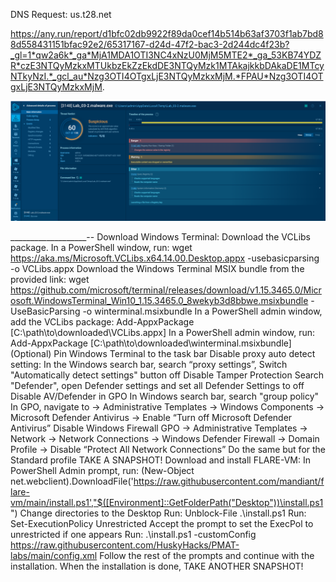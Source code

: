 DNS Request: us.t28.net


https://any.run/report/d1bfc02db9922f89da0cef14b514b63af3703f1ab7bd88d558431151bfac92e2/65317167-d24d-47f2-bac3-2d244dc4f23b?_gl=1*qw2a6k*_ga*MjA1MDA1OTI3NC4xNzU0MjM5MTE2*_ga_53KB74YDZR*czE3NTQyMzkxMTUkbzEkZzEkdDE3NTQyMzk1MTAkajkkbDAkaDE1MTcyNTkyNzI.*_gcl_au*Nzg3OTI4OTgxLjE3NTQyMzkxMjM.*FPAU*Nzg3OTI4OTgxLjE3NTQyMzkxMjM.

![Anyrun](anyrun.png)



___________________--
Download Windows Terminal:
Download the VCLibs package. In a PowerShell window, run: wget https://aka.ms/Microsoft.VCLibs.x64.14.00.Desktop.appx -usebasicparsing -o VCLibs.appx
Download the Windows Terminal MSIX bundle from the provided link: wget https://github.com/microsoft/terminal/releases/download/v1.15.3465.0/Microsoft.WindowsTerminal_Win10_1.15.3465.0_8wekyb3d8bbwe.msixbundle -UseBasicParsing -o winterminal.msixbundle
In a PowerShell admin window, add the VCLibs package: Add-AppxPackage [C:\path\to\downloaded\VCLibs.appx]
In a PowerShell admin window, run: Add-AppxPackage [C:\path\to\downloaded\winterminal.msixbundle]
(Optional) Pin Windows Terminal to the task bar
Disable proxy auto detect setting:
In the Windows search bar, search “proxy settings”,
Switch "Automatically detect settings" button off
Disable Tamper Protection
Search "Defender", open Defender settings and set all Defender Settings to off
Disable AV/Defender in GPO
In Windows search bar, search "group policy"
In GPO, navigate to → Administrative Templates → Windows Components → Microsoft Defender Antivirus → Enable “Turn off Microsoft Defender Antivirus”
Disable Windows Firewall
GPO → Administrative Templates → Network → Network Connections → Windows Defender Firewall → Domain Profile → Disable “Protect All Network Connections”
Do the same but for the Standard profile
TAKE A SNAPSHOT!
Download and install FLARE-VM:
In PowerShell Admin prompt, run: (New-Object net.webclient).DownloadFile('https://raw.githubusercontent.com/mandiant/flare-vm/main/install.ps1',"$([Environment]::GetFolderPath("Desktop"))\install.ps1")
Change directories to the Desktop
Run: Unblock-File .\install.ps1
Run: Set-ExecutionPolicy Unrestricted
Accept the prompt to set the ExecPol to unrestricted if one appears
Run: .\install.ps1 -customConfig https://raw.githubusercontent.com/HuskyHacks/PMAT-labs/main/config.xml
Follow the rest of the prompts and continue with the installation.
When the installation is done, TAKE ANOTHER SNAPSHOT!
